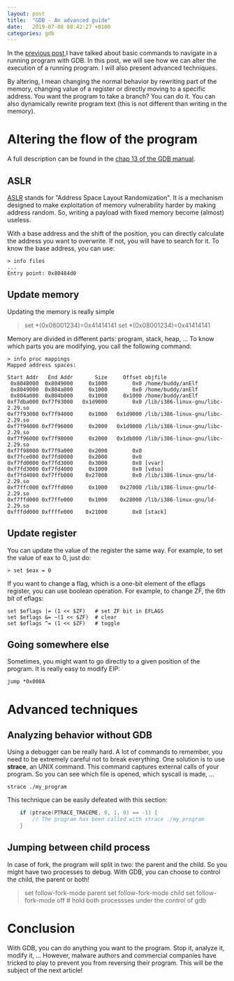 ```yaml
---
layout: post
title:  "GDB - An advanced guide"
date:   2019-07-08 08:42:27 +0100
categories: gdb 
---
```


In the [previous post](https://cotonne.github.io/gdb/2019/07/08/gdb-beginner-guide.html),I have talked
about basic commands to navigate in a running program with GDB. In this post, we will see how we can
alter the execution of a running program. I will also present advanced techniques.

By altering, I mean changing the normal behavior by rewriting part of the memory, changing value of
a register or directly moving to a specific address. You want the program to take a branch? You can do
 it. You can also dynamically rewrite program text (this is not different than writing in the memory).

# Altering the flow of the program

A full description can be found in the [chap 13 of the GDB manual](ftp://ftp.gnu.org/old-gnu/Manuals/gdb/html_chapter/gdb_13.html).

## ASLR

[ASLR](https://en.wikipedia.org/wiki/Address_space_layout_randomization) stands for 
"Address Space Layout Randomization". It is a mechanism designed to make exploitation
of memory vulnerability harder by making address random. So, writing a payload with 
fixed memory become (almost) useless. 

With a base address and the shift of the position, you can directly calculate the 
address you want to overwrite. If not, you will have to search for it. To know the 
base address, you can use:

    > info files
    ...
    Entry point: 0x80484d0

## Update memory

Updating the memory is really simple

   > set *(0x08001234)=0x41414141
   > set *(0x08001234)=0x41414141

Memory are divided in different parts: program, stack, heap, ... To know which parts
you are modifying, you call the following command:

    > info proc mappings
    Mapped address spaces:

	Start Addr   End Addr       Size     Offset objfile
	 0x8048000  0x8049000     0x1000        0x0 /home/buddy/anElf
	 0x8049000  0x804a000     0x1000        0x0 /home/buddy/anElf
	 0x804a000  0x804b000     0x1000     0x1000 /home/buddy/anElf
	0xf7dba000 0xf7f93000   0x1d9000        0x0 /lib/i386-linux-gnu/libc-2.29.so
	0xf7f93000 0xf7f94000     0x1000   0x1d9000 /lib/i386-linux-gnu/libc-2.29.so
	0xf7f94000 0xf7f96000     0x2000   0x1d9000 /lib/i386-linux-gnu/libc-2.29.so
	0xf7f96000 0xf7f98000     0x2000   0x1db000 /lib/i386-linux-gnu/libc-2.29.so
	0xf7f98000 0xf7f9a000     0x2000        0x0 
	0xf7fce000 0xf7fd0000     0x2000        0x0 
	0xf7fd0000 0xf7fd3000     0x3000        0x0 [vvar]
	0xf7fd3000 0xf7fd4000     0x1000        0x0 [vdso]
	0xf7fd4000 0xf7ffb000    0x27000        0x0 /lib/i386-linux-gnu/ld-2.29.so
	0xf7ffc000 0xf7ffd000     0x1000    0x27000 /lib/i386-linux-gnu/ld-2.29.so
	0xf7ffd000 0xf7ffe000     0x1000    0x28000 /lib/i386-linux-gnu/ld-2.29.so
	0xfffdd000 0xffffe000    0x21000        0x0 [stack]

## Update register

You can update the value of the register the same way. For example, to set the value of 
eax to 0, just do:

    > set $eax = 0


If you want to change a flag, which is a one-bit element of the eflags register, you can use
boolean operation. For example, to change ZF, the 6th bit of eflags:

    set $eflags |= (1 << $ZF)   # set ZF bit in EFLAGS
    set $eflags &= ~(1 << $ZF)  # clear
    set $eflags ^= (1 << $ZF)   # toggle

## Going somewhere else

Sometimes, you might want to go directly to a given position of the program. It is really 
easy to modify EIP:

    jump *0x000A

# Advanced techniques

## Analyzing behavior without GDB

Using a debugger can be really hard. A lot of commands to remember, you need to be extremely 
careful not to break everything. One solution is to use **strace**, an UNIX command. This command
captures external calls of your program. So you can see which file is opened, which syscall is made, ...

    strace ./my_program

This technique can be easily defeated with this section:

```C
    if (ptrace(PTRACE_TRACEME, 0, 1, 0) == -1) {
        // The program has been called with strace ./my_program
    }
```

## Jumping between child process

In case of fork, the program will split in two: the parent and the child. So you might have two
processes to debug. With GDB, you can choose to control the child, the parent or both!

   > set follow-fork-mode parent
   > set follow-fork-mode child
   > set follow-fork-mode off    # hold both processses under the control of gdb

# Conclusion

With GDB, you can do anything you want to the program. Stop it, analyze it, modify it, ...
However, malware authors and commercial companies have tricked to play to prevent you from
reversing their program. This will be the subject of the next article!